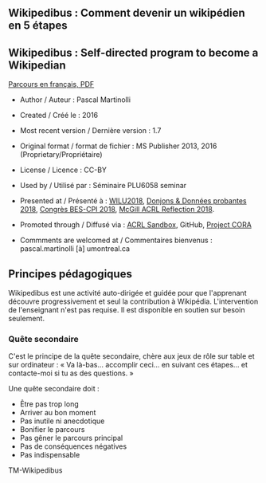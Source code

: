 ## Wikipedibus : Comment devenir un wikipédien en 5 étapes
## Wikipedibus : Self-directed program to become a Wikipedian

[Parcours en français, PDF](https://github.com/pmartinolli/TM-Wikipedibus/blob/master/files/wikipedibus-v1.7.fr.pdf)

* Author / Auteur : Pascal Martinolli

* Created / Créé le : 2016

* Most recent version / Dernière version : 1.7

* Original format / format de fichier : MS Publisher 2013, 2016 (Proprietary/Propriétaire)

* License / Licence : CC-BY

* Used by / Utilisé par  : Séminaire PLU6058 seminar

* Presented at / Présenté à : [WILU2018](http://hdl.handle.net/1866/20641), [Donjons & Données probantes 2018](http://hdl.handle.net/1866/21088), [Congrès BES-CPI 2018]( http://hdl.handle.net/1866/21087), [McGill ACRL Reflection 2018](https://zotrpg.blogspot.com/2018/11/trpg-elements-to-enhance-student.html).

* Promoted through / Diffusé via : [ACRL Sandbox](http://sandbox.acrl.org/users/pascalou), GitHub, [Project CORA](https://www.projectcora.org/users/pascalmartinolliumontrealca)

* Commments are welcomed at / Commentaires bienvenus : pascal.martinolli [à] umontreal.ca


## Principes pédagogiques

Wikipedibus est une activité auto-dirigée et guidée pour que l'apprenant découvre progressivement et seul la contribution à Wikipédia. L'intervention de l'enseignant n'est pas requise. Il est disponible en soutien sur besoin seulement. 

### Quête secondaire

C'est le principe de la quête secondaire, chère aux jeux de rôle sur table et sur ordinateur : « Va là-bas... accomplir ceci... en suivant ces étapes... et contacte-moi si tu as des questions. »

Une quête secondaire doit :

- Être pas trop long
- Arriver au bon moment
- Pas inutile ni anecdotique
- Bonifier le parcours
- Pas gêner le parcours principal
- Pas de conséquences négatives
- Pas indispensable






TM-Wikipedibus
